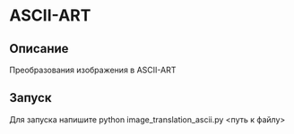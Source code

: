 # ASCII-ART

## Описание
Преобразования изображения в ASCII-ART

## Запуск
Для запуска напишите python image_translation_ascii.py <путь к файлу>